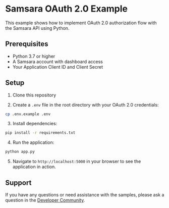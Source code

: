 # Samsara OAuth 2.0 Example

This example shows how to implement OAuth 2.0 authorization flow with the Samsara API using Python.

## Prerequisites

- Python 3.7 or higher
- A Samsara account with dashboard access
- Your Application Client ID and Client Secret

## Setup

1. Clone this repository

2. Create a `.env` file in the root directory with your OAuth 2.0 credentials:

```sh
cp .env.example .env
```

3. Install dependencies:

```sh
pip install -r requirements.txt
```

4. Run the application:

```sh
python app.py
```

5. Navigate to `http://localhost:5000` in your browser to see the application in action.

## Support

If you have any questions or need assistance with the samples, please ask a question in the [Developer Community](https://developers.samsara.com/discuss).
